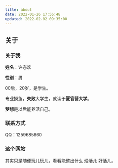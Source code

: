 ```yaml
---
title: about
date: 2022-01-26 17:56:48
updated: 2022-02-02 09:35:00
---
```


## 关于

### 关于我

**姓名**：许忞欢

**性别**：男

00后，20岁，是学生。

**专业**摸鱼，**失败**大学生，就读于**夏官营大学**。

**梦想**是以后能养活自己。

### 联系方式

QQ：1259685860

### 这个网站
其实只是随便玩儿玩儿，看看能整出什么 ~~烂活儿~~ 好活儿。

